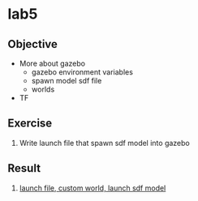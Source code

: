 # lab5
## Objective

- More about gazebo
  - gazebo environment variables
  - spawn model sdf file
  - worlds
- TF
 
## Exercise
1. Write launch file that spawn sdf model into gazebo


## Result
1. [launch file, custom world, launch sdf model](src/urdf_demo/launch/lab5_v1.launch.py)